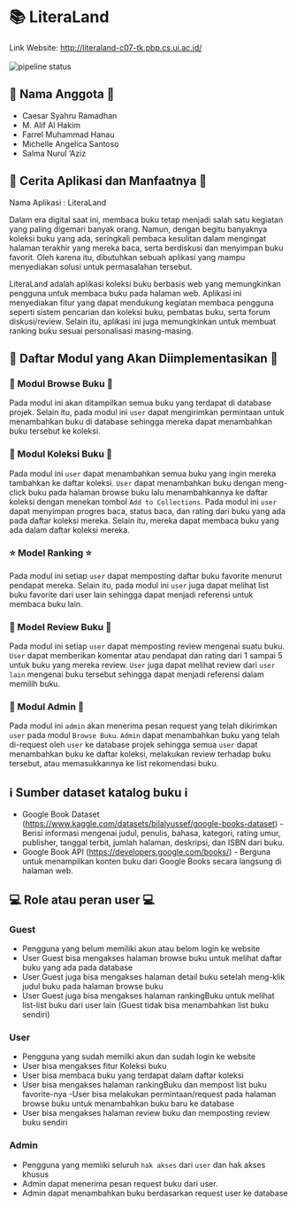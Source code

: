 # :books: LiteraLand
Link Website: http://literaland-c07-tk.pbp.cs.ui.ac.id/ <br>
<br>
<img alt="pipeline status" src="https://img.shields.io/github/actions/workflow/status/LiteraLand-C07/LiteraLand/pbp-deploy.yml?branch=main">

## :busts_in_silhouette: Nama Anggota :busts_in_silhouette:
- Caesar Syahru Ramadhan
- M. Alif Al Hakim
- Farrel Muhammad Hanau
- Michelle Angelica Santoso
- Salma Nurul ‘Aziz

## :book: Cerita Aplikasi dan Manfaatnya :book:
Nama Aplikasi : LiteraLand

Dalam era digital saat ini, membaca buku tetap menjadi salah satu kegiatan yang paling digemari banyak orang. Namun, dengan begitu banyaknya koleksi buku yang ada, seringkali pembaca kesulitan dalam mengingat halaman terakhir yang mereka baca, serta berdiskusi dan menyimpan buku favorit. Oleh karena itu, dibutuhkan sebuah aplikasi yang mampu menyediakan solusi untuk permasalahan tersebut.

LiteraLand adalah aplikasi koleksi buku berbasis web yang memungkinkan pengguna untuk membaca buku pada halaman web. Aplikasi ini menyediakan fitur yang dapat mendukung kegiatan membaca pengguna seperti sistem pencarian dan koleksi buku, pembatas buku, serta forum diskusi/review. Selain itu, aplikasi ini juga memungkinkan untuk membuat ranking buku sesuai personalisasi masing-masing.

## :file_folder: Daftar Modul yang Akan Diimplementasikan :file_folder:

### :mag_right: Modul Browse Buku :mag_right:
Pada modul ini akan ditampilkan semua buku yang terdapat di database projek. Selain itu, pada modul ini `user` dapat mengirimkan permintaan untuk menambahkan buku di database sehingga mereka dapat menambahkan buku tersebut ke koleksi.

### :bookmark: Modul Koleksi Buku :bookmark:
Pada modul ini `user` dapat menambahkan semua buku yang ingin mereka tambahkan ke daftar koleksi. `User` dapat menambahkan buku dengan meng-click buku pada halaman browse buku lalu menambahkannya ke daftar koleksi dengan menekan tombol `Add to Collections`. Pada modul ini `user` dapat menyimpan progres baca, status baca, dan rating dari buku yang ada pada daftar koleksi mereka. Selain itu, mereka dapat membaca buku yang ada dalam daftar koleksi mereka.

### :star: Model Ranking :star:
Pada modul ini setiap `user` dapat memposting daftar buku favorite menurut pendapat mereka. Selain itu, pada modul ini `user` juga dapat melihat list buku favorite dari user lain sehingga dapat menjadi referensi untuk membaca buku lain.

### :page_with_curl: Model Review Buku :page_with_curl:
Pada modul ini setiap `user` dapat memposting review mengenai suatu buku. `User` dapat memberikan komentar atau pendapat dan rating dari 1 sampai 5 untuk buku yang mereka review. `User` juga dapat melihat review dari `user lain` mengenai buku tersebut sehingga dapat menjadi referensi dalam memilih buku.

### :gem: Modul Admin :gem:
Pada modul ini `admin` akan menerima pesan request yang telah dikirimkan `user` pada modul `Browse Buku`. `Admin` dapat menambahkan buku yang telah di-request oleh `user` ke database projek sehingga semua `user` dapat menambahkan buku ke daftar koleksi, melakukan review terhadap buku tersebut, atau memasukkannya ke list rekomendasi buku.


## :information_source: Sumber dataset katalog buku :information_source:
- Google Book Dataset (https://www.kaggle.com/datasets/bilalyussef/google-books-dataset) - Berisi informasi mengenai judul, penulis, bahasa, kategori, rating umur, publisher, tanggal terbit, jumlah halaman, deskripsi, dan ISBN dari buku.
- Google Book API (https://developers.google.com/books/) - Berguna untuk menampilkan konten buku dari Google Books secara langsung di halaman web. 


## :computer: Role atau peran user :computer:
### Guest
- Pengguna yang belum memiliki akun atau belom login ke website
- User Guest bisa mengakses halaman browse buku untuk melihat daftar buku yang ada pada database
- User Guest juga bisa mengakses halaman detail buku setelah meng-klik judul buku pada halaman browse buku
- User Guest juga bisa mengakses halaman rankingBuku untuk melihat list-list buku dari user lain (Guest tidak bisa menambahkan list buku sendiri)

### User
- Pengguna yang sudah memilki akun dan sudah login ke website
- User bisa mengakses fitur Koleksi buku 
- User bisa membaca buku yang terdapat dalam daftar koleksi
- User bisa mengakses halaman rankingBuku dan mempost list buku favorite-nya
-User bisa melakukan permintaan/request pada halaman browse buku untuk menambahkan buku baru ke database
- User bisa mengakses halaman review buku dan memposting review buku sendiri

### Admin
- Pengguna yang memiiki seluruh `hak akses` dari `user` dan hak akses khusus
- Admin dapat menerima pesan request buku dari user.
- Admin dapat menambahkan buku berdasarkan request user ke database 